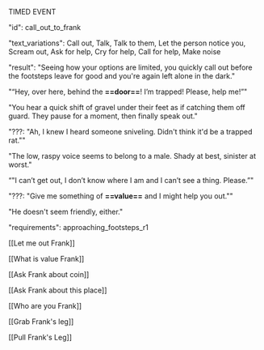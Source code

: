 TIMED EVENT

"id": call_out_to_frank

"text_variations":
Call out, Talk, Talk to them, Let the person notice you, Scream out, Ask for help, Cry for help, Call for help, Make noise

"result":
"Seeing how your options are limited, you quickly call out before the footsteps leave for good and you're again left alone in the dark."

"“Hey, over here, behind the **==door==**! I’m trapped! Please, help me!”"

"You hear a quick shift of gravel under their feet as if catching them off guard. They pause for a moment, then finally speak out."

"???: "Ah, I knew I heard someone sniveling. Didn't think it'd be a trapped rat.""

"The low, raspy voice seems to belong to a male. Shady at best, sinister at worst."

“"I can’t get out, I don’t know where I am and I can’t see a thing. Please.”"

"???: "Give me something of **==value==** and I might help you out.""

"He doesn't seem friendly, either."

"requirements": approaching_footsteps_r1

[[Let me out Frank]]

[[What is value Frank]]

[[Ask Frank about coin]]

[[Ask Frank about this place]]

[[Who are you Frank]]

[[Grab Frank's leg]]

[[Pull Frank's Leg]]



